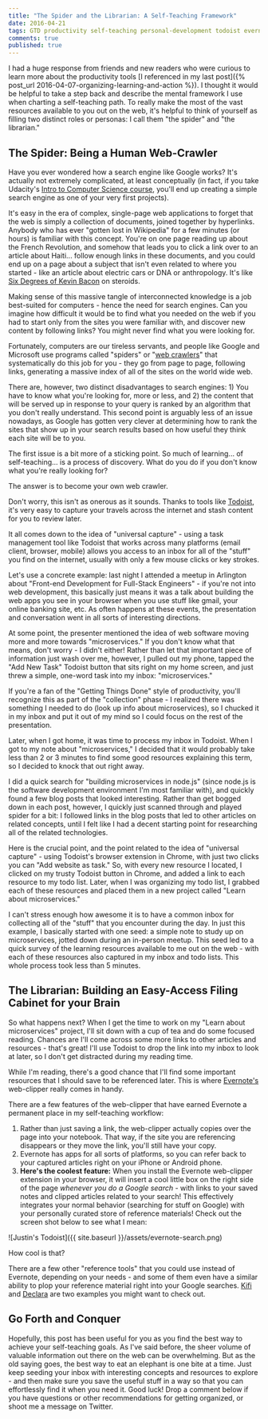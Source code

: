 ```yaml
---
title: "The Spider and the Librarian: A Self-Teaching Framework"
date: 2016-04-21
tags: GTD productivity self-teaching personal-development todoist evernote
comments: true
published: true
---
```


I had a huge response from friends and new readers who were curious to learn more about the productivity tools [I referenced in my last post]({% post_url 2016-04-07-organizing-learning-and-action %}). I thought it would be helpful to take a step back and describe the mental framework I use when charting a self-teaching path. To really make the most of the vast resources available to you out on the web, it's helpful to think of yourself as filling two distinct roles or personas: I call them "the spider" and "the librarian."

## The Spider: Being a Human Web-Crawler

Have you ever wondered how a search engine like Google works? It's actually not extremely complicated, at least conceptually (in fact, if you take Udacity's [Intro to Computer Science course](https://www.udacity.com/course/intro-to-computer-science--cs101), you'll end up creating a simple search engine as one of your very first projects).

It's easy in the era of complex, single-page web applications to forget that the web is simply a collection of documents, joined together by hyperlinks. Anybody who has ever "gotten lost in Wikipedia" for a few minutes (or hours) is familiar with this concept. You're on one page reading up about the French Revolution, and somehow that leads you to click a link over to an article about Haiti... follow enough links in these documents, and you could end up on a page about a subject that isn't even related to where you started - like an article about electric cars or DNA or anthropology. It's like [Six Degrees of Kevin Bacon](https://en.wikipedia.org/wiki/Six_Degrees_of_Kevin_Bacon) on steroids.

Making sense of this massive tangle of interconnected knowledge is a job best-suited for computers - hence the need for search engines. Can you imagine how difficult it would be to find what you needed on the web if you had to start only from the sites you were familiar with, and discover new content by following links? You might never find what you were looking for.

Fortunately, computers are our tireless servants, and people like Google and Microsoft use programs called "spiders" or "[web crawlers](https://en.wikipedia.org/wiki/Web_crawler)" that systematically do this job for you - they go from page to page, following links, generating a massive index of all of the sites on the world wide web.

There are, however, two distinct disadvantages to search engines: 1) You have to know what you're looking for, more or less, and 2) the content that will be served up in response to your query is ranked by an algorithm that you don't really understand. This second point is arguably less of an issue nowadays, as Google has gotten very clever at determining how to rank the sites that show up in your search results based on how useful they think each site will be to you.

The first issue is a bit more of a sticking point. So much of learning... of self-teaching... is a process of discovery. What do you do if you don't know what you're really looking for?

The answer is to become your own web crawler.

Don't worry, this isn't as onerous as it sounds. Thanks to tools like [Todoist](https://todoist.com), it's very easy to capture your travels across the internet and stash content for you to review later.

It all comes down to the idea of "universal capture" - using a task management tool like Todoist that works across many platforms (email client, browser, mobile) allows you access to an inbox for all of the "stuff" you find on the internet, usually with only a few mouse clicks or key strokes.

Let's use a concrete example: last night I attended a meetup in Arlington about "Front-end Development for Full-Stack Engineers" - if you're not into web development, this basically just means it was a talk about building the web apps you see in your browser when you use stuff like gmail, your online banking site, etc. As often happens at these events, the presentation and conversation went in all sorts of interesting directions.

At some point, the presenter mentioned the idea of web software moving more and more towards "microservices." If you don't know what that means, don't worry - I didn't either! Rather than let that important piece of information just wash over me, however, I pulled out my phone, tapped the "Add New Task" Todoist button that sits right on my home screen, and just threw a simple, one-word task into my inbox: "microservices."

If you're a fan of the "Getting Things Done" style of productivity, you'll recognize this as part of the "collection" phase - I realized there was something I needed to do (look up info about microservices), so I chucked it in my inbox and put it out of my mind so I could focus on the rest of the presentation.

Later, when I got home, it was time to process my inbox in Todoist. When I got to my note about "microservices," I decided that it would probably take less than 2 or 3 minutes to find some good resources explaining this term, so I decided to knock that out right away.

I did a quick search for "building microservices in node.js" (since node.js is the software development environment I'm most familiar with), and quickly found a few blog posts that looked interesting. Rather than get bogged down in each post, however, I quickly just scanned through and played spider for a bit: I followed links in the blog posts that led to other articles on related concepts, until I felt like I had a decent starting point for researching all of the related technologies.

Here is the crucial point, and the point related to the idea of "universal capture" - using Todoist's browser extension in Chrome, with just two clicks you can "Add website as task." So, with every new resource I located, I clicked on my trusty Todoist button in Chrome, and added a link to each resource to my todo list. Later, when I was organizing my todo list, I grabbed each of these resources and placed them in a new project called "Learn about microservices."

I can't stress enough how awesome it is to have a common inbox for collecting all of the "stuff" that you encounter during the day. In just this example, I basically started with one seed: a simple note to study up on microservices, jotted down during an in-person meetup. This seed led to a quick survey of the learning resources available to me out on the web - with each of these resources also captured in my inbox and todo lists. This whole process took less than 5 minutes.

## The Librarian: Building an Easy-Access Filing Cabinet for your Brain

So what happens next? When I get the time to work on my "Learn about microservices" project, I'll sit down with a cup of tea and do some focused reading. Chances are I'll come across some more links to other articles and resources - that's great! I'll use Todoist to drop the link into my inbox to look at later, so I don't get distracted during my reading time.

While I'm reading, there's a good chance that I'll find some important resources that I should save to be referenced later. This is where [Evernote's](https://evernote.com) web-clipper really comes in handy.

There are a few features of the web-clipper that have earned Evernote a permanent place in my self-teaching workflow:

1. Rather than just saving a link, the web-clipper actually copies over the page into your notebook. That way, if the site you are referencing disappears or they move the link, you'll still have your copy.
2. Evernote has apps for all sorts of platforms, so you can refer back to your captured articles right on your iPhone or Android phone.
3. __Here's the coolest feature:__ When you install the Evernote web-clipper extension in your browser, it will insert a cool little box on the right side of the page _whenever you do a Google search_ - with links to your saved notes and clipped articles related to your search! This effectively integrates your normal behavior (searching for stuff on Google) with your personally curated store of reference materials! Check out the screen shot below to see what I mean:

![Justin's Todoist]({{ site.baseurl }}/assets/evernote-search.png)

How cool is that?

There are a few other "reference tools" that you could use instead of Evernote, depending on your needs - and some of them even have a similar ability to plop your reference material right into your Google searches. [Kifi][kifi] and [Declara][declara] are two examples you might want to check out.

## Go Forth and Conquer

Hopefully, this post has been useful for you as you find the best way to achieve your self-teaching goals. As I've said before, the sheer volume of valuable information out there on the web can be overwhelming. But as the old saying goes, the best way to eat an elephant is one bite at a time. Just keep seeding your inbox with interesting concepts and resources to explore - and then make sure you save the useful stuff in a way so that you can effortlessly find it when you need it. Good luck! Drop a comment below if you have questions or other recommendations for getting organized, or shoot me a message on Twitter.

[kifi]: https://www.kifi.com/
[declara]: https://declara.com/
